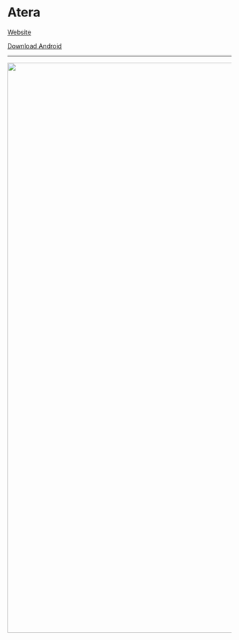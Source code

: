 # Atera

[Website](https://ateraworld.github.io/#/)

[Download Android](https://play.google.com/store/apps/details?id=com.ateraworld.atera)

-----

<p align="center">
  <img src="https://github.com/Ateraworld/.github/assets/31132987/6982dafb-1acc-41af-abfc-3ed4446a318d" width=1280>
</p>

